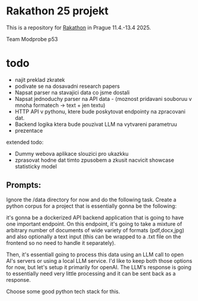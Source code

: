 # Rakathon 25 projekt

This is a repository for [Rakathon](https://www.rakathon.cz) in Prague 11.4.-13.4 2025.

Team Modprobe p53


# todo

- najit preklad zkratek
- podivate se na dosavadni research papers
- Napsat parser na stavajici data co jsme dostali
- Napsat jednoduchy parser na API data - (moznost pridavani souboruu v mnoha formatech -> text + jen textu)
- HTTP API v pythonu, ktere bude poskytovat endpointy na zpracovani dat.
- Backend logika ktera bude pouzivat LLM na vytvareni parametruu 
- prezentace 


extended todo:
- Dummy webova aplikace slouzici pro ukazkku
- zprasovat hodne dat timto zpusobem a zkusit nacvicit showcase statisticky model




## Prompts:

Ignore the /data directory for now and do the following task. Create a python corpus for a project that is essentially gonna be the following:

it's gonna be a dockerized API backend application that is going to have one important endpoint. On this endpoint, it's going to take a mixture of arbitrary number of documents of wide variety of formats (pdf,docx,jpg)  and also optionally a text input (this can be wrapped to a .txt file on the frontend so no need to handle it separately).

Then, it's essentiall going to process this data using an LLM call to open AI's servers or using a local LLM service. I'd like to keep both those options for now, but let's setup it primarily for openAI. The LLM's response is going to essentially need very little processing and it can be sent back as a response. 

Choose some good python tech stack for this.